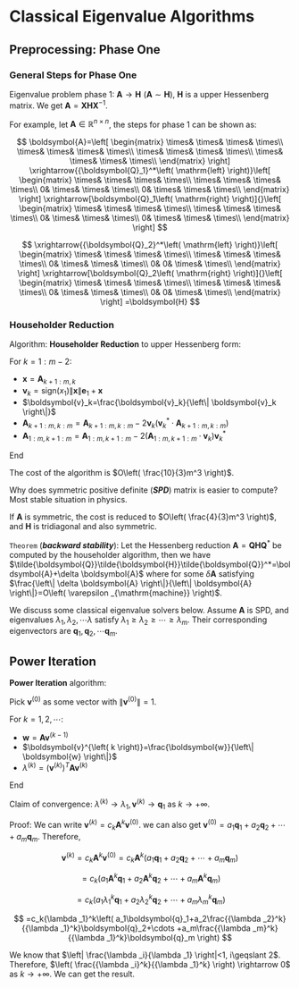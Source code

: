 # Classical Eigenvalue Algorithms

## Preprocessing: Phase One

### General Steps for Phase One

Eigenvalue problem phase 1: $\boldsymbol{A}\rightarrow \boldsymbol{H}\,\,\left( \boldsymbol{A}\sim \boldsymbol{H} \right)$, $\boldsymbol{H}$ is a upper Hessenberg matrix. We get $\boldsymbol{A}=\boldsymbol{XHX}^{-1}$.

For example, let $\boldsymbol{A}\in \mathbb{R} ^{n\times n}$, the steps for phase 1 can be shown as:

$$
\boldsymbol{A}=\left[ \begin{matrix}
	\times&		\times&		\times&		\times\\
	\times&		\times&		\times&		\times\\
	\times&		\times&		\times&		\times\\
	\times&		\times&		\times&		\times\\
\end{matrix} \right] \xrightarrow{{\boldsymbol{Q}_1}^*\left( \mathrm{left} \right)}\left[ \begin{matrix}
	\times&		\times&		\times&		\times\\
	\times&		\times&		\times&		\times\\
	0&		\times&		\times&		\times\\
	0&		\times&		\times&		\times\\
\end{matrix} \right] \xrightarrow[\boldsymbol{Q}_1\left( \mathrm{right} \right)]{}\left[ \begin{matrix}
	\times&		\times&		\times&		\times\\
	\times&		\times&		\times&		\times\\
	0&		\times&		\times&		\times\\
	0&		\times&		\times&		\times\\
\end{matrix} \right] 
$$

$$
\xrightarrow{{\boldsymbol{Q}_2}^*\left( \mathrm{left} \right)}\left[ \begin{matrix}
	\times&		\times&		\times&		\times\\
	\times&		\times&		\times&		\times\\
	0&		\times&		\times&		\times\\
	0&		0&		\times&		\times\\
\end{matrix} \right] \xrightarrow[\boldsymbol{Q}_2\left( \mathrm{right} \right)]{}\left[ \begin{matrix}
	\times&		\times&		\times&		\times\\
	\times&		\times&		\times&		\times\\
	0&		\times&		\times&		\times\\
	0&		0&		\times&		\times\\
\end{matrix} \right] =\boldsymbol{H}
$$

### Householder Reduction

Algorithm: **Householder Reduction** to upper Hessenberg form:

For $k=1:m-2$:

- $\boldsymbol{x}=\boldsymbol{A}_{k+1:m,k}$
- $\boldsymbol{v}_k=\mathrm{sign}\left( x_1 \right) \left\| \boldsymbol{x} \right\| \boldsymbol{e}_1+\boldsymbol{x}$
- $\boldsymbol{v}_k=\frac{\boldsymbol{v}_k}{\left\| \boldsymbol{v}_k \right\|}$
- $\boldsymbol{A}_{k+1:m,k:m}=\boldsymbol{A}_{k+1:m,k:m}-2\boldsymbol{v}_k\left( {\boldsymbol{v}_k}^*\cdot \boldsymbol{A}_{k+1:m,k:m} \right)$
- $\boldsymbol{A}_{1:m,k+1:m}=\boldsymbol{A}_{1:m,k+1:m}-2\left( \boldsymbol{A}_{1:m,k+1:m}\cdot \boldsymbol{v}_k \right) {\boldsymbol{v}_k}^*$

End

The cost of the algorithm is $O\left( \frac{10}{3}m^3 \right)$.

Why does symmetric positive definite (***SPD***) matrix is easier to compute? Most stable situation in physics.

If $\boldsymbol{A}$ is symmetric, the cost is reduced to $O\left( \frac{4}{3}m^3 \right)$, and $\boldsymbol{H}$ is tridiagonal and also symmetric.

`Theorem` (***backward stability***): Let the Hessenberg reduction $\boldsymbol{A}=\boldsymbol{QHQ}^*$ be computed by the householder algorithm, then we have $\tilde{\boldsymbol{Q}}\tilde{\boldsymbol{H}}\tilde{\boldsymbol{Q}}^*=\boldsymbol{A}+\delta \boldsymbol{A}$ where for some $\delta \boldsymbol{A}$ satisfying $\frac{\left\| \delta \boldsymbol{A} \right\|}{\left\| \boldsymbol{A} \right\|}=O\left( \varepsilon _{\mathrm{machine}} \right)$.

We discuss some classical eigenvalue solvers below. Assume $\boldsymbol{A}$ is SPD, and eigenvalues $\lambda _1,\lambda _2,\cdots \lambda$ satisfy $\lambda _1\geqslant \lambda _2\geqslant \cdots \geqslant \lambda _m$. Their corresponding eigenvectors are $\boldsymbol{q}_1,\boldsymbol{q}_2,\cdots \boldsymbol{q}_m$.

## Power Iteration

**Power Iteration** algorithm:

Pick $\boldsymbol{v}^{\left( 0 \right)}$ as some vector with $\left\| \boldsymbol{v}^{\left( 0 \right)} \right\| =1$.

For $k=1,2,\cdots$:

- $\boldsymbol{w}=\boldsymbol{Av}^{\left( k-1 \right)}$
- $\boldsymbol{v}^{\left( k \right)}=\frac{\boldsymbol{w}}{\left\| \boldsymbol{w} \right\|}$
- $\lambda ^{\left( k \right)}=\left( \boldsymbol{v}^{\left( k \right)} \right) ^T\boldsymbol{Av}^{\left( k \right)}$

End

Claim of convergence: $\lambda ^{\left( k \right)}\rightarrow \lambda _1,\boldsymbol{v}^{\left( k \right)}\rightarrow \boldsymbol{q}_1$ as $k\rightarrow +\infty$.

Proof: We can write $\boldsymbol{v}^{\left( k \right)}=c_k\boldsymbol{A}^k\boldsymbol{v}^{\left( 0 \right)}$. we can also get $\boldsymbol{v}^{\left( 0 \right)}=a_1\boldsymbol{q}_1+a_2\boldsymbol{q}_2+\cdots +a_m\boldsymbol{q}_m$. Therefore, 

$$
\boldsymbol{v}^{\left( k \right)}=c_k\boldsymbol{A}^k\boldsymbol{v}^{\left( 0 \right)}=c_k\boldsymbol{A}^k\left( a_1\boldsymbol{q}_1+a_2\boldsymbol{q}_2+\cdots +a_m\boldsymbol{q}_m \right) 
$$

$$
=c_k\left( a_1\boldsymbol{A}^k\boldsymbol{q}_1+a_2\boldsymbol{A}^k\boldsymbol{q}_2+\cdots +a_m\boldsymbol{A}^k\boldsymbol{q}_m \right) 
$$

$$
=c_k\left( a_1{\lambda _1}^k\boldsymbol{q}_1+a_2{\lambda _2}^k\boldsymbol{q}_2+\cdots +a_m{\lambda _m}^k\boldsymbol{q}_m \right) 
$$

$$
=c_k{\lambda _1}^k\left( a_1\boldsymbol{q}_1+a_2\frac{{\lambda _2}^k}{{\lambda _1}^k}\boldsymbol{q}_2+\cdots +a_m\frac{{\lambda _m}^k}{{\lambda _1}^k}\boldsymbol{q}_m \right) 
$$

We know that $\left| \frac{\lambda _i}{\lambda _1} \right|<1, i\geqslant 2$. Therefore, $\left( \frac{{\lambda _i}^k}{{\lambda _1}^k} \right) \rightarrow 0$ as $k\rightarrow +\infty$. We can get the result.





